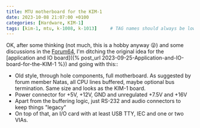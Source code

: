 ```yaml
---
title: MTU motherboard for the KIM-1
date: 2023-10-08 21:07:00 +0100
categories: [Hardware, KIM-1]
tags: [kim-1, mtu, k-1008, k-1013]     # TAG names should always be lowercase
---
```

OK, after some thinking (not much, this is a hobby anyway :stuck_out_tongue_winking_eye:) and some discussions in the [Forum64](https://forum64.de), I'm ditching the original idea for the [application and IO board]({% post_url 2023-09-25-Application-and-IO-board-for-the-KIM-1 %}) and going with this::

* Old style, through hole components, full motherboard. As suggested by forum member Natas, all CPU lines buffered, maybe optional bus termination. Same size and looks as the KIM-1 board.
* Power connector for +5V, +12V, GND and unregulated +7.5V and +16V
* Apart from the buffering logic, just RS-232 and audio connectors to keep things "legacy"
* On top of that, an I/O card with at least USB TTY, IEC and one or two VIAs.
